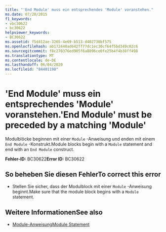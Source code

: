 ```yaml
---
title: "'End Module' muss ein entsprechendes 'Module' voranstehen."
ms.date: 07/20/2015
f1_keywords:
- vbc30622
- bc30622
helpviewer_keywords:
- BC30622
ms.assetid: f5d412ae-3265-4e69-b513-d402730bf575
ms.openlocfilehash: ab172440ad642ff77dc1ec30cf64f5bd349c02c6
ms.sourcegitcommit: f8c270376ed905f6a8896ce0fe25b4f4b38ff498
ms.translationtype: MT
ms.contentlocale: de-DE
ms.lasthandoff: 06/04/2020
ms.locfileid: "84401198"
---
```

# <a name="end-module-must-be-preceded-by-a-matching-module"></a><span data-ttu-id="f6585-102">'End Module' muss ein entsprechendes 'Module' voranstehen.</span><span class="sxs-lookup"><span data-stu-id="f6585-102">'End Module' must be preceded by a matching 'Module'</span></span>
<span data-ttu-id="f6585-103">Modulblöcke beginnen mit einer `Module` -Anweisung und enden mit einem `End Module` -Konstrukt.</span><span class="sxs-lookup"><span data-stu-id="f6585-103">Module blocks begin with a `Module` statement and end with an `End Module` construct.</span></span>  
  
 <span data-ttu-id="f6585-104">**Fehler-ID:** BC30622</span><span class="sxs-lookup"><span data-stu-id="f6585-104">**Error ID:** BC30622</span></span>  
  
## <a name="to-correct-this-error"></a><span data-ttu-id="f6585-105">So beheben Sie diesen Fehler</span><span class="sxs-lookup"><span data-stu-id="f6585-105">To correct this error</span></span>  
  
- <span data-ttu-id="f6585-106">Stellen Sie sicher, dass der Modulblock mit einer `Module` -Anweisung beginnt.</span><span class="sxs-lookup"><span data-stu-id="f6585-106">Make sure that the module block begins with a `Module` statement.</span></span>  
  
## <a name="see-also"></a><span data-ttu-id="f6585-107">Weitere Informationen</span><span class="sxs-lookup"><span data-stu-id="f6585-107">See also</span></span>

- [<span data-ttu-id="f6585-108">Module-Anweisung</span><span class="sxs-lookup"><span data-stu-id="f6585-108">Module Statement</span></span>](../language-reference/statements/module-statement.md)
